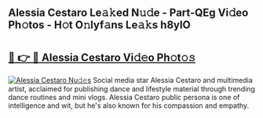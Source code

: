 ## Alessia Cestaro Le𝚊𝚔ed N𝚞𝚍e - Part-QEg Vi𝚍eo Ph𝚘tos - H𝚘t O𝚗lyf𝚊ns Le𝚊𝚔s h8ylO

# <h2><a href="http://hf3vsp.feru.top/?c=Alessia+Cestaro">🔗 👉 🔴 Alessia Cestaro Vi𝚍𝚎o Ph𝚘t𝚘𝚜</a></h2>

[![Alessia Cestaro Nu𝚍𝚎s](https://i.imgur.com/0TWrTi3.gif)](http://hf3vsp.feru.top/?c=Alessia+Cestaro)
Social media star Alessia Cestaro and multimedia artist, acclaimed for publishing dance and lifestyle material through trending dance routines and mini vlogs. Alessia Cestaro public persona is one of intelligence and wit, but he's also known for his compassion and empathy. 
